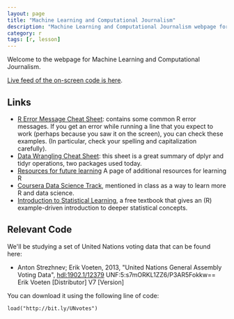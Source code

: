 ```yaml
---
layout: page
title: "Machine Learning and Computational Journalism"
description: "Machine Learning and Computational Journalism webpage for the Transparency Series at Columbia."
category: r
tags: [r, lesson]
---
```


Welcome to the webpage for Machine Learning and Computational Journalism.

[Live feed of the on-screen code is here](http://bit.ly/UNvotescode2).

Links
----------------

* [R Error Message Cheat Sheet](/courses/errors): contains some common R error messages. If you get an error while running a line that you expect to work (perhaps because you saw it on the screen), you can check these examples. (In particular, check your spelling and capitalization carefully).
* [Data Wrangling Cheat Sheet](https://www.rstudio.com/wp-content/uploads/2015/02/data-wrangling-cheatsheet.pdf): this sheet is a great summary of dplyr and tidyr operations, two packages used today.
* [Resources for future learning](/RData/resources/) A page of additional resources for learning R
* [Coursera Data Science Track](https://www.coursera.org/specializations/jhudatascience), mentioned in class as a way to learn more R and data science.
* [Introduction to Statistical Learning](http://www-bcf.usc.edu/~gareth/ISL/), a free textbook that gives an (R) example-driven introduction to deeper statistical concepts.

Relevant Code
---------------

We'll be studying a set of United Nations voting data that can be found here:

* Anton Strezhnev; Erik Voeten, 2013, "United Nations General Assembly Voting Data", <a href="http://hdl.handle.net/1902.1/12379">hdl:1902.1/12379</a> UNF:5:s7mORKL1ZZ6/P3AR5Fokkw== Erik Voeten [Distributor] V7 [Version]

You can download it using the following line of code:

    load("http://bit.ly/UNvotes")

